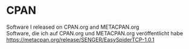 # CPAN
Software I released on CPAN.org and METACPAN.org<br />
Software, die ich auf CPAN.org und METACPAN.org veröffentlicht habe<br />
<a href="https://metacpan.org/release/SENGER/EasySpiderTCP-1.0.1">https://metacpan.org/release/SENGER/EasySpiderTCP-1.0.1</a>
